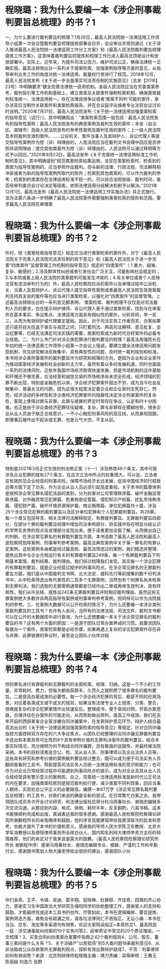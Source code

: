 # 程晓璐：我为什么要编一本《涉企刑事裁判要旨总梳理》的书？1

一、为什么要进行裁判要旨的梳理？1月26日，最高人民法院统一法律适用工作领导小组第一次会议暨裁判要旨梳理提炼部署会召开，会议审议并原则通过《关于深入推进最高人民法院统一法律适用工作分工方案》和《最高人民法院裁判要旨梳理提炼工作方案》，这意味着裁判要旨的提炼和梳理工作已进入最高法顶层设计和安排部署中。实际上，近年来，为提升司法公信力，维护司法公正，确保法律统一正确实施，最高法频频出台一系列关于类案检索、加强案例指导等方面的意见，从指导审判业务工作的角度对统一法律适用、裁量权行使进行了规范。2018年12月，最高人民法院发布《关于进一步全面落实司法责任制的实施意见》（法发【2018】23号）中明确要求“健全完善法律统一适用机制。各级人民法院应当在完善类案参考、裁判指引等工作机制基础上，建立类案及关联案件强制检索机制，确保类案裁判标准统一、法律适用统一。存在法律适用争议或者‘类案不同判’可能的案件，承办法官应当制作关联案件和类案检索报告，并在合议庭评议或者专业法官会议讨论时说明。”2020年7月31日，最高人民法院发布《关于统一法律适用加强类案检索的指导意见（试行）》，其中明确指出：“类案检索范围一般包括：最高人民法院发布的指导性案例；最高人民法院发布的典型案例及裁判生效的案件；本省（自治区、直辖市）高级人民法院发布的参考性案例及裁判生效的案件；上一级人民法院及本院裁判生效的案件。……公诉机关、案件当事人及其辩护人、诉讼代理人等提交指导性案例作为控（诉）辩理由的，人民法院应当在裁判文书说理中回应是否参照并说明理由；提交其他类案作为控（诉）辩理由的，人民法院可以通过释明等方式予以回应。”2020年9月23日，最高法发布《关于完善统一法律适用标准工作机制的意见》，其中明确提到“规范类案检索结果运用。法官在类案检索时，检索到的类案为指导性案例的，应当参照作出裁判，但与新的法律、行政法规、司法解释相冲突或者为新的指导性案例所取代的除外；检索到其他类案的，可以作为裁判的参考；检索到的类案存在法律适用标准不统一的，可以综合法院层级、裁判时间、是否经审判委员会讨论决定等因素，依照法律适用分歧解决机制予以解决。”2021年12月1日，最高法发布《最高人民法院统一法律适用工作实施办法》并正式施行。该办法第六条进一步明确了最高人民法院案件需要强制类案检索的情形和范围，要求最高人民法院在审理案

# 程晓璐：我为什么要编一本《涉企刑事裁判要旨总梳理》的书？2

件时，除《类案检索指导意见》规定应当进行类案检索的案件外，对于《最高人民法院关于完善人民法院司法责任制的若干意见》和《最高人民法院关于进一步完善“四类案件”监督管理工作机制的指导意见》规定的“四类案件”（ 1.重大、疑难、复杂、敏感的；2.涉及群体性纠纷或者引发社会广泛关注，可能影响社会稳定的；3.与本院或者上级人民法院的类案裁判可能发生冲突的；4.有关单位或者个人反映法官有违法审判行为的）外，最高人民检察院抗诉的案件以及审理过程中公诉机关、当事人及其辩护人、诉讼代理人提交指导性案例或者最高人民法院生效类案裁判支持其主张的案件等也应当进行类案检索，以强化对“四类案件”的监督管理。上述最高法频频出台的一系列意见都表明， 类案检索、裁判梳理不仅仅是对司法裁判人员的要求，也在提示辩护律师、诉讼代理人善于通过类案检索，找到与在审案件在基本事实、争议焦点、法律适用方面具有相似性的案件，分析异同，举一反三，从而为有效辩护或代理奠定基础。因此，对于司法实务工作者而言，办案如果还只是将目光往返于事实与规范之间，只盯着刑法、两高司法解释、意见批复、会议纪要等，已经无法满足司法实践的需要，类案检索成为新时代办好案件的必备专业技能。二、为什么专门针对涉企类犯罪进行裁判要旨的梳理？最高法周强院长在年初的统一法律适用工作领导小组第一次会议上强调，要建立健全法律适用问题发现机制，优先研究解决反映集中、具有典型性的问题，及时统一裁判规则和标准。本书将涉企类刑事案件的裁判要旨作为研究和梳理的方向，是因为企业和企业家作为推动国家经济发展和社会创新的主力军，虽然有着众多的发展机遇，同时也面临一系列的法律风险，近些年我国市场经济取得快速发展，但是市场机制的运作基础和环境还不够完善，合法经营和诚信交易的市场秩序尚未完全形成，经济领域的犯罪不断出现，特别是金融危机以来，涉企经济犯罪案件层出不穷，成为当今社会反映集中、普遍关注的问题，因为这很大程度决定着企业和企业家的生死存亡。然而，经济活动的多样性和涉企类经济犯罪案件的隐蔽性决定涉企刑事案件的复杂性，客观上使得对罪与非罪、此罪与彼罪的界定时常存在争议，认定有时十分困难。也正是由于涉企类经济犯罪往往疑难、复杂，罪与非罪存在模糊地带，很多企业从业人员由于缺乏合规意识，一不小心触犯刑事风险的高压线，从而身陷囹圄，即便事后被作出不起诉或无罪，也是元气大伤，不复从前。

# 程晓璐：我为什么要编一本《涉企刑事裁判要旨总梳理》的书？3

特别是2021年3月正式生效的刑法修正案（十一）涉及修改48个条文，其中可能涉及企业犯罪的就有27个条文，在这次立法中所占的权重很大。可以说，立法者在有效防范企业经营的刑事风险，保障市场经济长远发展，促进中国经济的行稳致远等方面下足了功夫，作为企业从业人员必须引起高度重视。关于本书的篇章体例是按照涉企常见罪名侵犯法益的类别，分为妨害对公司管理秩序篇、破坏金融监管秩序篇、对外融资常见犯罪篇、危害税收征管篇、侵犯知识产权篇、扰乱市场秩序篇、侵犯财产篇、破坏环境资源保护篇、商业贿赂篇、单位犯罪篇共十篇，涉及25个涉企常见犯罪的裁判要旨以及区分单位犯罪和个人犯罪裁判要旨，共26章。每一个章又包括导言、相关法律司法解释规定、有罪裁判要旨、无罪裁判要旨四部分，在部分个罪的裁判要旨梳理中增加司法争鸣部分，将实践中存在明显分歧认识的学界实务界的观点及说理部分呈现出来，便于读者更加全面了解，从而做出自己的判断。在涉企常见罪名的有罪裁判要旨方面，本书选取了最高人民法院和最高人民检察院指导案例、刑事审判参考案例、最高法典型案例中关于某一罪名的有罪认定案例，这些案例本身都是经过最高检、最高法筛选过的案例，我们精选并整理、提炼出其中与企业合规运行有关的有罪裁判要旨249条，每一个有罪裁判要旨下列明基本案情、裁判结果、裁判理由。我们经过梳理我们发现，其实每一个涉企犯罪的有罪裁判要旨，就是企业经营过程中的刑事风险点。在涉企常见罪名的无罪裁判要旨方面，我们是从中国裁判文书网、北大法宝、威科先行等前搜集的数千份判决书中，从中检索筛选出有代表性的二百多个无罪案例，当然也有个别罪名尚未检索到无罪判决。我们选取的无罪案例通常都是已经作出二审或再审生效判决，具有终局性，我们从中总结、提炼出242条无罪裁判要旨并附相应裁判理由。虽然这些无罪案例绝大多数并非两高指导性案例或刑事审判参考案例，但同样可以作为法院裁判的参考。三、在案例大数据可以公开检索的情况下，为什么还要编一本涉企类刑案裁判要旨的工具书？也许有人会问，当所有的法律法规、司法文件、裁判文书都可以在公开的大数据库中进行查询，为什么还想要编一本关于涉企常见罪名的裁判要旨的书？这有两个方面的原因：一是源于团队日常办案养成的习惯。我要求团队每接办一个案件，类案检索都是必经步骤，如果再遇上复杂的涉企犯罪案件存在非与非罪、此罪彼罪的争议时，甚至会让团队小伙伴对指

# 程晓璐：我为什么要编一本《涉企刑事裁判要旨总梳理》的书？4

控的罪名进行有罪裁判和无罪裁判的全面检索、梳理、归纳，这是一个不小的工作量，非常耗时、费力，但每次都收获颇丰，久而久之就积攒了很多罪名的裁判要旨。二是提高办案成效的必要性。每一个涉企经济犯罪的背后，都是不同的应用场景，对应着各类成文或不成文的规则，如果没有法律专业人士提炼、分类、整合，很难就复杂的涉企犯罪案情作出快速反应。整理成书，便于查阅对照，开拓办案思路，合理评估在办案件的可能走向，从而帮助做出预判，提高工作成效。我们在去年开庭的西部某省企业家涉嫌合同诈骗案中，在发表辩护意见环节，辩护人结合最高法出台的《关于统一法律适用加强类案检索的指导意见》等规定，针对合同诈骗指控方面控辩双方存在的六大争议焦点，从团队已经整理的合同诈骗无罪裁判要旨中选出和本案具有可比性的9个具有参照价值的无罪判决案件的裁判要旨，结合本案实际情况，充分阐明为何不构成合同诈骗罪，具有极强的说服性，并最终被法院采纳。本书的目标读者适合公、检、法从业人员、刑事律师以及企业法务人员等。这些具有研究和参考价值的案例裁判要旨经过整合，既可以成为便于司法实务人员翻阅查看的工具书，帮助提高司法实务人员统一法律适用标准的意识和能力；也可作为对企业日常经营过程中可能遇到刑事风险点的提示，成为对企业及其从业人员合规经营具有警示意义的案例库。总之，完善统一法律适用标准是新时代公正司法的内在要求，加强类案检索则是规范裁判权行使，减少类案不同判现象，回应当事人期待，实现社会公平正义的必要路径。编撰一本67万字《涉企常见罪名裁判要旨总梳理》的工具书，对我们来说的确是全新的尝试。在日常繁忙办案之余，我带领团队成员多次开会讨论研究，和法律出版社应用分社冯雨春社长、谢瑞忠编辑多次交流沟通，从题目到内容、格式、体例，耗时半年，反复斟酌，六易书稿。这本书能够顺利完成和出版，真诚表达我的很多感谢。感谢最高人民检察院检察理论研究所谢鹏程所长的亲笔赐序和鼓励，他的序言高屋建瓴带给我更深层次的启发和思考，也极大提升了本书的价值和意义。感谢我的导师人民大学陈卫东教授、北京大学车浩教授以及德恒律师事务所全球合伙人、国内知名刑辩大律师李贵方主任的倾情推荐，他们的肯定对于我来说是莫大的鼓舞。（最高人民检察院检察理论研究所所长 谢鹏程作序）感谢冯雨春社长、谢瑞忠编辑专业、细致、严谨的工作和辛勤付出，感谢图书策划人杨大康老师给出很好的建议，感谢团队小伙

# 程晓璐：我为什么要编一本《涉企刑事裁判要旨总梳理》的书？5

伴们金燕、王平、令铎、吴迪、葛宇翔、程晓琳、杜静颐、齐佳奇、田薇的齐心协力，感谢实习生中国政法大学研究生梅阳同学的协助整理工作，感谢家人的支持和鼓励，才能最终完成这本工具书的创作。尽管如此，本书在逻辑编排、要旨提炼、案例筛选方面，难免会有疏漏之处，请各位法律同仁不吝指正。无讼小编：本书在当当、京东、淘宝等多渠道均有销售，欢迎大家购读指正~本周热文1、最高院民一庭：涉交通事故纠纷案的10个实务问答2、庭审质证中常见的20个质证理由，一文梳理！3、买卖合同纠纷类案办案要件指南之42个裁判规则4、公司、股东、董事三者间是什么关系？5、关于涉破产“以房抵债”的5大类问题18条裁判意见6、从非法吸收公众存款案件无罪裁判观点，探析有效出罪辩护路径7、干货：刑事律师如何有效阅卷？来源：北京刑辩律师程晓璐主编：靖力责编：梁萌审核：王雅玉 陈丽娟 刘逸凡 张野

